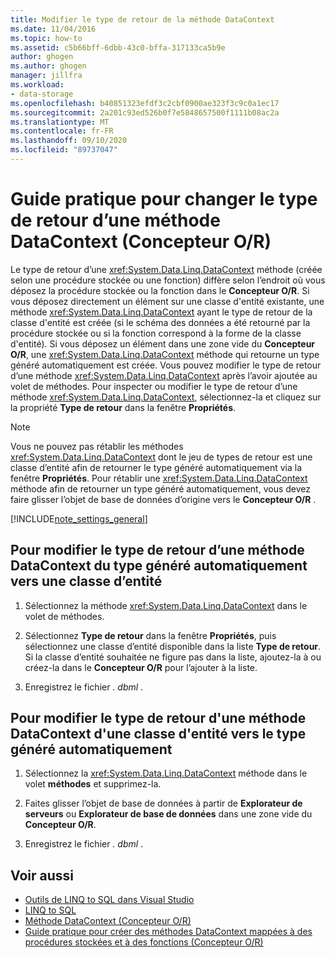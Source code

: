 ```yaml
---
title: Modifier le type de retour de la méthode DataContext
ms.date: 11/04/2016
ms.topic: how-to
ms.assetid: c5b66bff-6dbb-43c0-bffa-317133ca5b9e
author: ghogen
ms.author: ghogen
manager: jillfra
ms.workload:
- data-storage
ms.openlocfilehash: b40851323efdf3c2cbf0900ae323f3c9c0a1ec17
ms.sourcegitcommit: 2a201c93ed526b0f7e5848657500f1111b08ac2a
ms.translationtype: MT
ms.contentlocale: fr-FR
ms.lasthandoff: 09/10/2020
ms.locfileid: "89737047"
---
```

# <a name="how-to-change-the-return-type-of-a-datacontext-method-or-designer"></a>Guide pratique pour changer le type de retour d’une méthode DataContext (Concepteur O/R)
Le type de retour d’une <xref:System.Data.Linq.DataContext> méthode (créée selon une procédure stockée ou une fonction) diffère selon l’endroit où vous déposez la procédure stockée ou la fonction dans le **Concepteur O/R**. Si vous déposez directement un élément sur une classe d'entité existante, une méthode <xref:System.Data.Linq.DataContext> ayant le type de retour de la classe d'entité est créée (si le schéma des données a été retourné par la procédure stockée ou si la fonction correspond à la forme de la classe d'entité). Si vous déposez un élément dans une zone vide du **Concepteur O/R**, une <xref:System.Data.Linq.DataContext> méthode qui retourne un type généré automatiquement est créée. Vous pouvez modifier le type de retour d’une méthode <xref:System.Data.Linq.DataContext> après l’avoir ajoutée au volet de méthodes. Pour inspecter ou modifier le type de retour d’une méthode <xref:System.Data.Linq.DataContext>, sélectionnez-la et cliquez sur la propriété **Type de retour** dans la fenêtre **Propriétés**.

> [!NOTE]
> Vous ne pouvez pas rétablir les méthodes <xref:System.Data.Linq.DataContext> dont le jeu de types de retour est une classe d’entité afin de retourner le type généré automatiquement via la fenêtre **Propriétés**. Pour rétablir une <xref:System.Data.Linq.DataContext> méthode afin de retourner un type généré automatiquement, vous devez faire glisser l’objet de base de données d’origine vers le **Concepteur O/R** .

[!INCLUDE[note_settings_general](../data-tools/includes/note_settings_general_md.md)]

## <a name="to-change-the-return-type-of-a-datacontext-method-from-the-auto-generated-type-to-an-entity-class"></a>Pour modifier le type de retour d’une méthode DataContext du type généré automatiquement vers une classe d’entité

1. Sélectionnez la méthode <xref:System.Data.Linq.DataContext> dans le volet de méthodes.

2. Sélectionnez **Type de retour** dans la fenêtre **Propriétés**, puis sélectionnez une classe d’entité disponible dans la liste **Type de retour**. Si la classe d’entité souhaitée ne figure pas dans la liste, ajoutez-la à ou créez-la dans le **Concepteur O/R** pour l’ajouter à la liste.

3. Enregistrez le fichier *. dbml* .

## <a name="to-change-the-return-type-of-a-datacontext-method-from-an-entity-class-back-to-the-auto-generated-type"></a>Pour modifier le type de retour d'une méthode DataContext d'une classe d'entité vers le type généré automatiquement

1. Sélectionnez la <xref:System.Data.Linq.DataContext> méthode dans le volet **méthodes** et supprimez-la.

2. Faites glisser l’objet de base de données à partir de **Explorateur de serveurs** ou **Explorateur de base de données** dans une zone vide du **Concepteur O/R**.

3. Enregistrez le fichier *. dbml* .

## <a name="see-also"></a>Voir aussi

- [Outils de LINQ to SQL dans Visual Studio](../data-tools/linq-to-sql-tools-in-visual-studio2.md)
- [LINQ to SQL](/dotnet/framework/data/adonet/sql/linq/index)
- [Méthode DataContext (Concepteur O/R)](../data-tools/datacontext-methods-o-r-designer.md)
- [Guide pratique pour créer des méthodes DataContext mappées à des procédures stockées et à des fonctions (Concepteur O/R)](../data-tools/how-to-create-datacontext-methods-mapped-to-stored-procedures-and-functions-o-r-designer.md)
